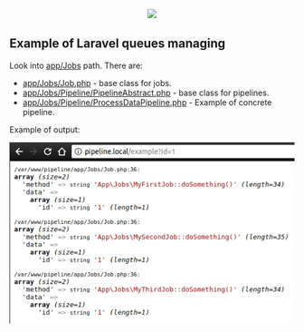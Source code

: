 <p align="center"><img src="https://laravel.com/assets/img/components/logo-laravel.svg"></p>

## Example of Laravel queues managing

Look into [app/Jobs](app/Jobs) path. There are:

- [app/Jobs/Job.php](app/Jobs/Job.php) - base class for jobs.
- [app/Jobs/Pipeline/PipelineAbstract.php](app/Jobs/Pipeline/PipelineAbstract.php) - base class for pipelines.
- [app/Jobs/Pipeline/ProcessDataPipeline.php](app/Jobs/Pipeline/ProcessDataPipeline.php) - Example of concrete pipeline.

Example of output:

![](doc/pipeline.jpg)
